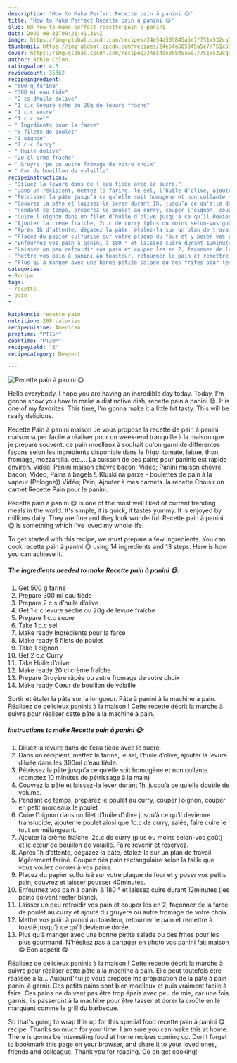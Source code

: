 ```yaml
---
description: "How to Make Perfect Recette pain à panini 😋"
title: "How to Make Perfect Recette pain à panini 😋"
slug: 68-how-to-make-perfect-recette-pain-a-panini
date: 2020-08-31T09:21:41.314Z
image: https://img-global.cpcdn.com/recipes/24e54a505845a5e7/751x532cq70/recette-pain-a-panini-😋-photo-principale-de-la-recette.jpg
thumbnail: https://img-global.cpcdn.com/recipes/24e54a505845a5e7/751x532cq70/recette-pain-a-panini-😋-photo-principale-de-la-recette.jpg
cover: https://img-global.cpcdn.com/recipes/24e54a505845a5e7/751x532cq70/recette-pain-a-panini-😋-photo-principale-de-la-recette.jpg
author: Abbie Colon
ratingvalue: 4.5
reviewcount: 35362
recipeingredient:
- "500 g farine"
- "300 ml eau tide"
- "2 cs dhuile dolive"
- "1 c.c levure sche ou 20g de levure frache"
- "1 c.c sucre"
- "1 c.c sel"
- " Ingrdients pour la farce"
- "5 filets de poulet"
- "1 oignon"
- "2 c.c Curry"
- " Huile dolive"
- "20 cl crme frache"
- " Gruyre rpe ou autre fromage de votre choix"
- " Cur de bouillon de volaille"
recipeinstructions:
- "Diluez la levure dans de l’eau tiède avec le sucre."
- "Dans un récipient, mettez la farine, le sel, l’huile d’olive, ajouter la levure diluée dans les 300ml d’eau tiède."
- "Pétrissez la pâte jusqu’à ce qu’elle soit homogène et non collante (comptez 10 minutes de pétrissage à la main)"
- "Couvrez la pâte et laissez-la lever durant 1h, jusqu’à ce qu’elle double de volume."
- "Pendant ce temps, préparez le poulet au curry, couper l’oignon, couper en petit morceaux le poulet"
- "Cuire l’oignon dans un filet d’huile d’olive jusqu’à ce qu’il devienne translucide, ajouter le poulet ainsi que 1c.c de curry, salée, faire cuire le tout en mélangeant."
- "Ajouter la crème fraîche, 2c.c de curry (plus ou moins selon-vos goût) et le cœur de bouillon de volaille. Faire revenir et réservez."
- "Après 1h d’attente, dégazez la pâte, étalez-la sur un plan de travail légèrement fariné. Coupez dés pain rectangulaire selon la taille que vous voulez donner à vos pains."
- "Placez du papier sulfurisé sur votre plaque du four et y poser vos petits pain, couvrez et laisser pousser 40minutes."
- "Enfournez vos pain à panini à 180 ° et laissez cuire durant 12minutes (les pains doivent rester blanc)."
- "Laisser un peu refroidir vos pain et couper les en 2, façonner de la farce de poulet au curry et ajouté du gruyère ou autre fromage de votre choix."
- "Mettre vos pain à panini au toasteur, retourner le pain et remettre à toasté jusqu’à ce qu’il devienne dorée."
- "Plus qu’à manger avec une bonne petite salade ou des frites pour les plus gourmand. N’hésitez pas à partager en photo vos panini fait maison 😁 Bon appétit 😋"
categories:
- Recipe
tags:
- recette
- pain
- 

katakunci: recette pain  
nutrition: 268 calories
recipecuisine: American
preptime: "PT15M"
cooktime: "PT30M"
recipeyield: "3"
recipecategory: Dessert

---
```



![Recette pain à panini 😋](https://img-global.cpcdn.com/recipes/24e54a505845a5e7/751x532cq70/recette-pain-a-panini-😋-photo-principale-de-la-recette.jpg)

Hello everybody, I hope you are having an incredible day today. Today, I'm gonna show you how to make a distinctive dish, recette pain à panini 😋. It is one of my favorites. This time, I'm gonna make it a little bit tasty. This will be really delicious.

Recette Pain à panini maison Je vous propose la recette de pain à panini maison super facile à réaliser pour un week-end tranquille à la maison que je prépare souvent. ce pain moelleux à souhait qu&#39;on garni de différentes façons selon les ingrédients disponible dans le frigo: tomate, laitue, thon, fromage, mozzarella. etc…. La cuisson de ces pains pour paninis est rapide environ. Vidéo; Panini maison chèvre bacon; Vidéo; Panini maison chèvre bacon; Vidéo; Pains à bagels !. Kluski na parze - boulettes de pain à la vapeur (Pologne)) Vidéo; Pain; Ajouter à mes carnets. la recette Choisir un carnet Recette Pain pour le panini.

Recette pain à panini 😋 is one of the most well liked of current trending meals in the world. It's simple, it is quick, it tastes yummy. It is enjoyed by millions daily. They are fine and they look wonderful. Recette pain à panini 😋 is something which I've loved my whole life.


To get started with this recipe, we must prepare a few ingredients. You can cook recette pain à panini 😋 using 14 ingredients and 13 steps. Here is how you can achieve it.

<!--inarticleads1-->

##### The ingredients needed to make Recette pain à panini 😋:

1. Get 500 g farine
1. Prepare 300 ml eau tiède
1. Prepare 2 c.s d’huile d’olive
1. Get 1 c.c levure sèche ou 20g de levure fraîche
1. Prepare 1 c.c sucre
1. Take 1 c.c sel
1. Make ready  Ingrédients pour la farce
1. Make ready 5 filets de poulet
1. Take 1 oignon
1. Get 2 c.c Curry
1. Take  Huile d’olive
1. Make ready 20 cl crème fraîche
1. Prepare  Gruyère râpée ou autre fromage de votre choix
1. Make ready  Cœur de bouillon de volaille


Sortir et étaler la pâte sur la longueur. Pâte à panini à la machine à pain. Réalisez de délicieux paninis à la maison ! Cette recette décrit la marche à suivre pour réaliser cette pâte à la machine à pain. 

<!--inarticleads2-->

##### Instructions to make Recette pain à panini 😋:

1. Diluez la levure dans de l’eau tiède avec le sucre.
1. Dans un récipient, mettez la farine, le sel, l’huile d’olive, ajouter la levure diluée dans les 300ml d’eau tiède.
1. Pétrissez la pâte jusqu’à ce qu’elle soit homogène et non collante (comptez 10 minutes de pétrissage à la main)
1. Couvrez la pâte et laissez-la lever durant 1h, jusqu’à ce qu’elle double de volume.
1. Pendant ce temps, préparez le poulet au curry, couper l’oignon, couper en petit morceaux le poulet
1. Cuire l’oignon dans un filet d’huile d’olive jusqu’à ce qu’il devienne translucide, ajouter le poulet ainsi que 1c.c de curry, salée, faire cuire le tout en mélangeant.
1. Ajouter la crème fraîche, 2c.c de curry (plus ou moins selon-vos goût) et le cœur de bouillon de volaille. Faire revenir et réservez.
1. Après 1h d’attente, dégazez la pâte, étalez-la sur un plan de travail légèrement fariné. Coupez dés pain rectangulaire selon la taille que vous voulez donner à vos pains.
1. Placez du papier sulfurisé sur votre plaque du four et y poser vos petits pain, couvrez et laisser pousser 40minutes.
1. Enfournez vos pain à panini à 180 ° et laissez cuire durant 12minutes (les pains doivent rester blanc).
1. Laisser un peu refroidir vos pain et couper les en 2, façonner de la farce de poulet au curry et ajouté du gruyère ou autre fromage de votre choix.
1. Mettre vos pain à panini au toasteur, retourner le pain et remettre à toasté jusqu’à ce qu’il devienne dorée.
1. Plus qu’à manger avec une bonne petite salade ou des frites pour les plus gourmand. N’hésitez pas à partager en photo vos panini fait maison 😁 Bon appétit 😋


Réalisez de délicieux paninis à la maison ! Cette recette décrit la marche à suivre pour réaliser cette pâte à la machine à pain. Elle peut toutefois être réalisée à la… Aujourd&#39;hui je vous propose ma préparation de la pâte à pain panini à garnir. Ces petits pains sont bien moelleux et puis vraiment facile à faire. Ces pains ne doivent pas être trop épais avec peu de mie, car une fois garnis, ils passeront à la machine pour être tasser et dorer la croûte en le marquant comme le grill du barbecue. 

So that's going to wrap this up for this special food recette pain à panini 😋 recipe. Thanks so much for your time. I am sure you can make this at home. There is gonna be interesting food at home recipes coming up. Don't forget to bookmark this page on your browser, and share it to your loved ones, friends and colleague. Thank you for reading. Go on get cooking!
